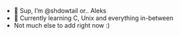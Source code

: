 - 👋 Sup, I’m @shdowtail or.. Aleks
- 🌱 Currently learning C, Unix and everything in-between
-    Not much else to add right now :)

<!---
shdowtail/shdowtail is a ✨ special ✨ repository because its `README.md` (this file) appears on your GitHub profile.
You can click the Preview link to take a look at your changes.
--->
